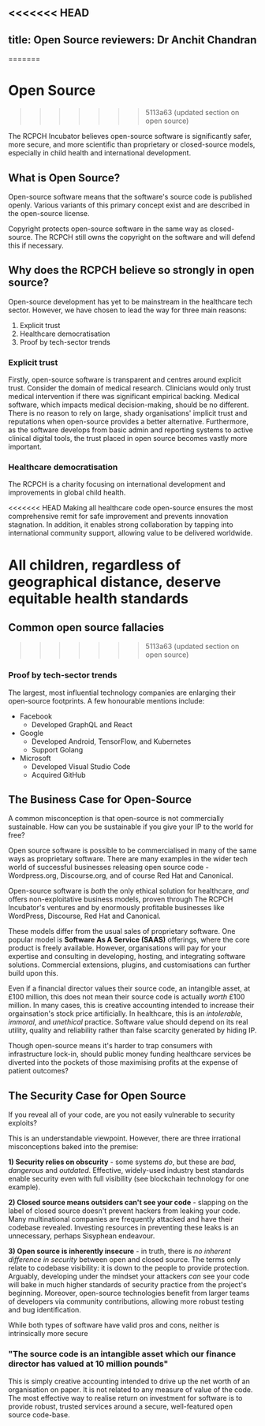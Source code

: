 <<<<<<< HEAD
---

title: Open Source
reviewers: Dr Anchit Chandran
---

=======

# Open Source
>>>>>>>
>>>>>>> 5113a63 (updated section on open source)

The RCPCH Incubator believes open-source software is significantly safer, more secure, and more scientific than proprietary or closed-source models, especially in child health and international development.

## What is Open Source?

Open-source software means that the software's source code is published openly. Various variants of this primary concept exist and are described in the open-source license.

Copyright protects open-source software in the same way as closed-source. The RCPCH still owns the copyright on the software and will defend this if necessary.

## Why does the RCPCH believe so strongly in open source?

Open-source development has yet to be mainstream in the healthcare tech sector. However, we have chosen to lead the way for three main reasons:

1. Explicit trust
2. Healthcare democratisation
3. Proof by tech-sector trends

### Explicit trust

Firstly, open-source software is transparent and centres around explicit trust. Consider the domain of medical research. Clinicians would only trust medical intervention if there was significant empirical backing. Medical software, which impacts medical decision-making, should be no different. There is no reason to rely on large, shady organisations' implicit trust and reputations when open-source provides a better alternative. Furthermore, as the software develops from basic admin and reporting systems to active clinical digital tools, the trust placed in open source becomes vastly more important.

### Healthcare democratisation

The RCPCH is a charity focusing on international development and improvements in global child health.

<<<<<<< HEAD
Making all healthcare code open-source ensures the most comprehensive remit for safe improvement and prevents innovation stagnation. In addition, it enables strong collaboration by tapping into international community support, allowing value to be delivered worldwide.

All children, regardless of geographical distance, deserve equitable health standards
=======

## Common open source fallacies
>>>>>>>
>>>>>>> 5113a63 (updated section on open source)

### Proof by tech-sector trends

The largest, most influential technology companies are enlarging their open-source footprints. A few honourable mentions include:

- Facebook
  - Developed GraphQL and React
- Google
  - Developed Android, TensorFlow, and Kubernetes
  - Support Golang
- Microsoft
  - Developed Visual Studio Code
  - Acquired GitHub

## The Business Case for Open-Source

A common misconception is that open-source is not commercially sustainable. How can you be sustainable if you give your IP to the world for free?

Open source software is possible to be commercialised in many of the same ways as proprietary software. There are many examples in the wider tech world of successful businesses releasing open source code - Wordpress.org, Discourse.org, and of course Red Hat and Canonical.

Open-source software is *both* the only ethical solution for healthcare, *and* offers non-exploitative business models, proven through The RCPCH Incubator's ventures and by enormously profitable businesses like WordPress, Discourse, Red Hat and Canonical.

These models differ from the usual sales of proprietary software. One popular model is **Software As A Service (SAAS)** offerings, where the core product is freely available. However, organisations will pay for your expertise and consulting in developing, hosting, and integrating software solutions. Commercial extensions, plugins, and customisations can further build upon this.

Even if a financial director values their source code, an intangible asset, at £100 million, this does not mean their source code is actually *worth* £100 million. In many cases, this is creative accounting intended to increase their orgainsation's stock price artificially. In healthcare, this is an *intolerable*, *immoral*, and *unethical* practice. Software value should depend on its real utility, quality and reliability rather than false scarcity generated by hiding IP.

Though open-source means it's harder to trap consumers with infrastructure lock-in, should public money funding healthcare services be diverted into the pockets of those maximising profits at the expense of patient outcomes?

## The Security Case for Open Source

If you reveal all of your code, are you not easily vulnerable to security exploits?

This is an understandable viewpoint. However, there are three irrational misconceptions baked into the premise:

**1) Security relies on obscurity** - some systems *do*, but these are *bad*, *dangerous* and *outdated*. Effective, widely-used industry best standards enable security even with full visibility (see blockchain technology for one example).

**2) Closed source means outsiders can't see your code** - slapping on the label of closed source doesn't prevent hackers from leaking your code. Many multinational companies are frequently attacked and have their codebase revealed. Investing resources in preventing these leaks is an unnecessary, perhaps Sisyphean endeavour.

**3) Open source is inherently insecure** - in truth, there is *no inherent difference in security* between open and closed source. The terms only relate to codebase visibility: it is down to the people to provide protection. Arguably, developing under the mindset your attackers *can* see your code will bake in much higher standards of security practice from the project's beginning. Moreover, open-source technologies benefit from larger teams of developers via community contributions, allowing more robust testing and bug identification.

While both types of software have valid pros and cons, neither is intrinsically more secure

### "The source code is an intangible asset which our finance director has valued at 10 million pounds"

This is simply creative accounting intended to drive up the net worth of an organisation on paper. It is not related to any measure of value of the code. The most effective way to realise return on investment for software is to provide robust, trusted services around a secure, well-featured open source code-base.

